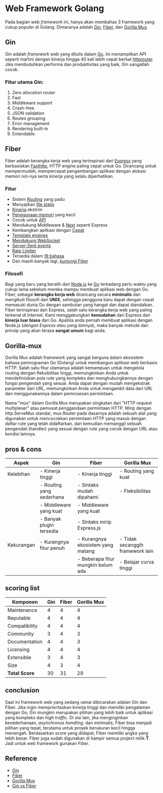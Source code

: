 # Web Framework Golang

Pada bagian web *framework* ini, hanya akan membahas 3 framework yang cukup populer di Golang. Dintaranya adalah [Gin](https://github.com/gin-gonic/gin), [Fiber](https://github.com/gofiber/fiber), dan [Gorilla Mux](https://github.com/gorilla/mux).

## Gin

Gin adalah _framework_ web yang ditulis dalam [Go](https://go.dev/). Ini menampilkan API seperti martini dengan kinerja hingga 40 kali lebih cepat berkat [httprouter](https://github.com/julienschmidt/httprouter). Jika membutuhkan performa dan produktivitas yang baik, Gin sangatlah cocok.

### Fitur utama Gin:
1. Zero allocation router
2. Fast
3. Middleware support
4. Crash-free
5. JSON validation
6. Routes grouping
7. Error management
8. Rendering built-in
9. Extendable

## Fiber

Fiber adalah kerangka kerja web yang terinspirasi dari [Express](https://github.com/expressjs/express) yang berbasiskan [Fasthttp](https://github.com/valyala/fasthttp), HTTP engine paling cepat untuk Go. Dirancang untuk mempermudah, mempercepat pengembangan aplikasi dengan alokasi memori nol-nya serta kinerja yang selalu diperhatikan.

### Fitur

- Sistem [Routing](https://docs.gofiber.io/guide/routing) yang padu
- Menyajikan [file statis](https://docs.gofiber.io/api/app#static)
- [Kinerja](https://docs.gofiber.io/extra/benchmarks) ekstrim
- [Penggunaan memori](https://docs.gofiber.io/extra/benchmarks) yang kecil
- Cocok untuk [API](https://docs.gofiber.io/api/ctx)
- Mendukung Middleware & [Next](https://docs.gofiber.io/api/ctx#next) seperti Express
- Kembangkan aplikasi dengan [Cepat](https://dev.to/koddr/welcome-to-fiber-an-express-js-styled-fastest-web-framework-written-with-on-golang-497)
- [Template engines](https://github.com/gofiber/template)
- [Mendukung WebSocket](https://github.com/gofiber/websocket)
- [Server-Sent events](https://github.com/gofiber/recipes/tree/master/sse)
- [Rate Limiter](https://docs.gofiber.io/api/middleware/limiter)
- Tersedia dalam [19 bahasa](https://docs.gofiber.io/)
- Dan masih banyak lagi, [kunjungi Fiber](https://docs.gofiber.io/)

### Filosofi

Bagi yang baru yang beralih dari [Node.js](https://nodejs.org/en/about/) ke [Go](https://go.dev/doc/) terkadang perlu waktu yang cukup lama sebelum mereka mampu membuat aplikasi web dengan Go. Fiber, sebagai **kerangka kerja web** dirancang secara **minimalis** dan mengikuti filosofi dari **UNIX**, sehingga pengguna baru dapat dengan cepat memasuki dunia Go dengan sambutan yang hangat dan dapat diandalkan. Fiber terinspirasi dari Express, salah satu kerangka kerja web yang paling terkenal di
Internet. Kami menggabungkan **kemudahan** dari Express dan **kinerja luar biasa** dari Go. Apabila anda pernah membuat aplikasi dengan Node.js (_dengan Express atau yang lainnya_), maka banyak metode dan prinsip yang akan terasa **sangat umum**
bagi anda.

## Gorilla-mux

Gorilla Mux adalah framework yang sangat berguna dalam ekosistem bahasa pemrograman Go (Golang) untuk membangun aplikasi web berbasis HTTP. Salah satu fitur utamanya adalah kemampuan untuk mengelola routing dengan fleksibilitas tinggi, memungkinkan Anda untuk mendefinisikan pola rute yang kompleks dan menghubungkannya dengan fungsi pengendali yang sesuai. Anda dapat dengan mudah mengekstrak parameter dari URL, memungkinkan Anda untuk mengambil data dari URL dan menggunakannya dalam pemrosesan permintaan.

Nama "mux" dalam Gorilla Mux merupakan singkatan dari "HTTP request multiplexer" atau pemusat penggandaan permintaan HTTP. Mirip dengan http.ServeMux standar, mux.Router pada dasarnya adalah sebuah alat yang digunakan untuk mencocokkan permintaan HTTP yang masuk dengan daftar rute yang telah didaftarkan, dan kemudian memanggil sebuah pengendali (handler) yang sesuai dengan rute yang cocok dengan URL atau kondisi lainnya. 

## pros & cons

| Aspek      | Gin                      | Fiber                              | Gorilla Mux                      |
|------------|--------------------------|------------------------------------|----------------------------------|
| Kelebihan  | - Kinerja tinggi         | - Kinerja tinggi                   | - Routing yang kuat              |
|            | - Routing yang sederhana | - Sintaks mudah dipahami           | - Fleksibilitas                  |
|            | - Middleware yang kuat   | - Middleware yang kuat             |                                  |
|            | - Banyak plugin tersedia | - Sintaks mirip Express.js         |                                  |
| Kekurangan | - Kurangnya fitur penuh  | - Kurangnya ekosistem yang matang  | - Tidak secanggih framework lain |
|            |                          | - Beberapa fitur mungkin belum ada | - Belajar curva tinggi           |

## scoring list

| Komponen        | Gin | Fiber | Gorilla Mux |
|-----------------|-----|-------|-------------|
| Maintenance     | 4   | 4     | 4           |
| Reputable       | 4   | 4     | 4           |
| Compatibility   | 4   | 4     | 4           |
| Community       | 3   | 4     | 3           |
| Documentation   | 4   | 4     | 3           |
| Licensing       | 4   | 4     | 4           |
| Extensible      | 3   | 4     | 3           |
| Size            | 4   | 3     | 4           |
| **Total Score** | 30  | 31    | 29          |

## conclusion

Saat ini framework web yang sedang ramai dibicarakan adalan Gin dan Fiber. Jika ingin memprioritaskan kinerja tinggi dan memiliki pengalaman dengan Go, Gin mungkin merupakan pilihan yang lebih baik untuk aplikasi yang kompleks dan *high traffic*. Di sisi lain, jika menginginkan kesederhanaan, *asynchronus handling*, dan minimalis, Fiber bisa menjadi pilihan yang tepat, terutama untuk proyek berukuran kecil hingga menengah. Berdasarkan score yang didapat, Fiber memiliki angka yang lebih besar. Fiber juga sudah digunakan di hampir semua project milik **T**. Jadi untuk web framework gunakan Fiber.

## Reference

- [Gin](https://github.com/gin-gonic/gin)
- [Fiber](https://github.com/gofiber/fiber)
- [Gorilla Mux](https://github.com/gorilla/mux)
- [Gin vs Fiber](https://medium.com/@ksandeeptech07/golang-gin-vs-fiber-explained-1ca0e7a97bad)